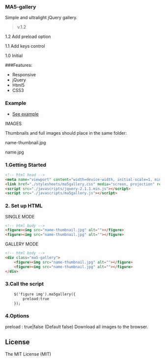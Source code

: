 ### MA5-gallery ###
Simple and ultralight jQuery gallery.
>v.1.2

1.2 Add preload option

1.1 Add keys control

1.0 Initial

###Features:
* Responsive
* jQuery
* Html5
* CSS3

### Example
* [See example](http://galeria.ma5.pl/)

IMAGES 

Thumbnails and full images should place in the same folder:

name-thumbnail.jpg

name.jpg

### 1.Getting Started
```html
<!-- html head -->
<meta name="viewport" content="width=device-width, initial-scale=1, minimal-ui, user-scalable=no">
<link href="./stylesheets/ma5gallery.css" media="screen, projection" rel="stylesheet" type="text/css">
<script src="./javascripts/jquery-2.1.1.min.js"></script>
<script src="./javascripts/ma5gallery.js"></script>
```

### 2. Set up HTML

SINGLE MODE
```html
<!-- html body -->
<figure><img src="name-thumbnail.jpg" alt=""></figure>
<figure><img src="name-thumbnail.jpg" alt=""></figure>
```

GALLERY MODE
```html
<!-- html body -->
<div class="ma5-gallery">
    <figure><img src="name-thumbnail.jpg" alt=""></figure>
    <figure><img src="name-thumbnail.jpg" alt=""></figure>
</div>
```

### 3.Call the script

```html
    $('figure img').ma5gallery({
        preload:true
    });
```

### 4.Options
preload : true|false (Default false) Download all images to the browser.

License
------------
The MIT License (MIT)